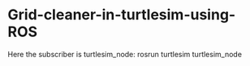 # Grid-cleaner-in-turtlesim-using-ROS

Here the subscriber is turtlesim_node: rosrun turtlesim turtlesim_node

